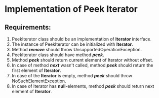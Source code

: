Implementation of Peek Iterator
===============================

Requirements:
-------------

1. PeekIterator class should be an implementation of **Iterator** interface.
2. The instance of PeekIterator can be initialized with **Iterator**.
3. Method _**remove**_ should throw UnsupportedOperationException.
4. PeekIterator class should have method _**peek**_.
5. Method _**peek**_ should return current element of Iterator without offset.
6. In case of method _**next**_ wasn't called, method _**peek**_ should return the first element of **Iterator**.
7. In case of the **Iterator** is empty, method _**peek**_ should throw NoSuchElementException.
8. In case of Iterator has **null**-elements, method _**peek**_ should return next element of **Iterator**.